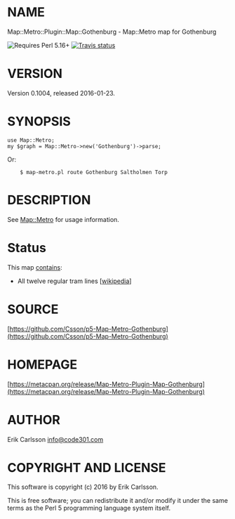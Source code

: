 # NAME

Map::Metro::Plugin::Map::Gothenburg - Map::Metro map for Gothenburg

![Requires Perl 5.16+](https://img.shields.io/badge/perl-5.16+-brightgreen.svg) [![Travis status](https://api.travis-ci.org/Csson/p5-Map-Metro-Gothenburg.svg?branch=master)](https://travis-ci.org/Csson/p5-Map-Metro-Gothenburg) 

# VERSION

Version 0.1004, released 2016-01-23.

# SYNOPSIS

    use Map::Metro;
    my $graph = Map::Metro->new('Gothenburg')->parse;

Or:

        $ map-metro.pl route Gothenburg Saltholmen Torp

# DESCRIPTION

See [Map::Metro](https://metacpan.org/pod/Map::Metro) for usage information.

# Status

This map [contains](https://metacpan.org/pod/Map::Metro::Plugin::Map::Gothenburg::Lines):

- All twelve regular tram lines \[[wikipedia](https://en.wikipedia.org/wiki/Gothenburg_tram_network)\]

# SOURCE

[https://github.com/Csson/p5-Map-Metro-Gothenburg](https://github.com/Csson/p5-Map-Metro-Gothenburg)

# HOMEPAGE

[https://metacpan.org/release/Map-Metro-Plugin-Map-Gothenburg](https://metacpan.org/release/Map-Metro-Plugin-Map-Gothenburg)

# AUTHOR

Erik Carlsson <info@code301.com>

# COPYRIGHT AND LICENSE

This software is copyright (c) 2016 by Erik Carlsson.

This is free software; you can redistribute it and/or modify it under
the same terms as the Perl 5 programming language system itself.
